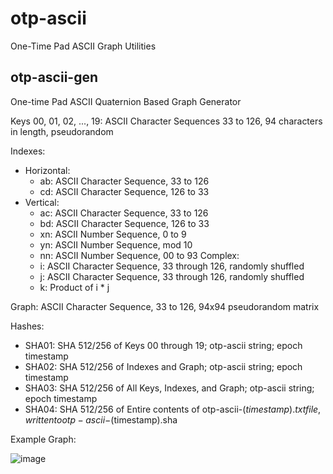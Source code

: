 # otp-ascii
One-Time Pad ASCII Graph Utilities

## otp-ascii-gen
One-time Pad ASCII Quaternion Based Graph Generator

Keys 00, 01, 02, ..., 19: ASCII Character Sequences 33 to 126, 94 characters in length, pseudorandom

Indexes:
  - Horizontal:
      - ab: ASCII Character Sequence, 33 to 126
      - cd: ASCII Character Sequence, 126 to 33
  - Vertical:
      - ac: ASCII Character Sequence, 33 to 126
      - bd: ASCII Character Sequence, 126 to 33
      - xn: ASCII Number Sequence, 0 to 9
      - yn: ASCII Number Sequence, mod 10
      - nn: ASCII Number Sequence, 00 to 93
  Complex:
      - i: ASCII Character Sequence, 33 through 126, randomly shuffled
      - j: ASCII Character Sequence, 33 through 126, randomly shuffled
      - k: Product of i * j
    
Graph: ASCII Character Sequence, 33 to 126, 94x94 pseudorandom matrix

Hashes:
 - SHA01: SHA 512/256 of Keys 00 through 19; otp-ascii string; epoch timestamp
 - SHA02: SHA 512/256 of Indexes and Graph; otp-ascii string; epoch timestamp
 - SHA03: SHA 512/256 of All Keys, Indexes, and Graph; otp-ascii string; epoch timestamp
 - SHA04: SHA 512/256 of Entire contents of otp-ascii-$(timestamp).txt file, written to otp-ascii-$(timestamp).sha

Example Graph:

![image](https://user-images.githubusercontent.com/22720196/120057348-f0ab6300-c007-11eb-92ae-edb609560261.png)

